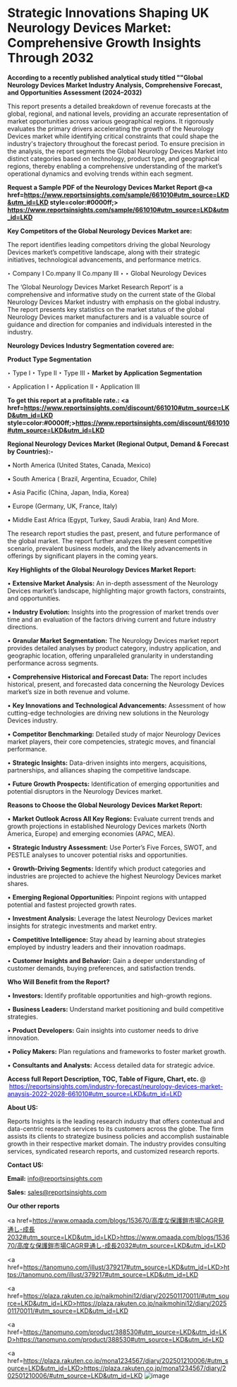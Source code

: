 # Strategic Innovations Shaping UK Neurology Devices Market: Comprehensive Growth Insights Through 2032

<strong>According to a recently published analytical study titled ""Global Neurology Devices Market Industry Analysis, Comprehensive Forecast, and Opportunities Assessment (2024–2032)</strong>

This report presents a detailed breakdown of revenue forecasts at the global, regional, and national levels, providing an accurate representation of market opportunities across various geographical regions. It rigorously evaluates the primary drivers accelerating the growth of the Neurology Devices market while identifying critical constraints that could shape the industry's trajectory throughout the forecast period. To ensure precision in the analysis, the report segments the Global Neurology Devices Market into distinct categories based on technology, product type, and geographical regions, thereby enabling a comprehensive understanding of the market’s operational dynamics and evolving trends within each segment.

<strong>Request a Sample PDF of the Neurology Devices Market Report </strong><strong>@<a href=https://www.reportsinsights.com/sample/661010#utm_source=LKD&utm_id=LKD style=color:#0000ff;> https://www.reportsinsights.com/sample/661010#utm_source=LKD&utm_id=LKD</a></strong></font>

<strong>Key Competitors of the Global Neurology Devices Market are:</strong>

The report identifies leading competitors driving the global Neurology Devices market’s competitive landscape, along with their strategic initiatives, technological advancements, and performance metrics.

‣ Company I Co.mpany II Co.mpany III
‣ 
‣ Global Neurology Devices

The ‘Global Neurology Devices Market Research Report’ is a comprehensive and informative study on the current state of the Global Neurology Devices Market industry with emphasis on the global industry. The report presents key statistics on the market status of the global Neurology Devices market manufacturers and is a valuable source of guidance and direction for companies and individuals interested in the industry.

<strong>Neurology Devices Industry Segmentation covered are:</strong>

<strong>Product Type Segmentation</strong>

‣ Type I
‣ Type II
‣ Type III
‣ 
<strong>Market by Application Segmentation</strong>

‣ Application I
‣ Application II 
‣ Application III

<strong>To get this report at a profitable rate.: <a href=https://www.reportsinsights.com/discount/661010#utm_source=LKD&utm_id=LKD style=color:#0000ff;>https://www.reportsinsights.com/discount/661010#utm_source=LKD&utm_id=LKD</a></strong></font>

<strong>Regional Neurology Devices Market (Regional Output, Demand &amp; Forecast by Countries):-</strong>

• North America (United States, Canada, Mexico)

• South America ( Brazil, Argentina, Ecuador, Chile)

• Asia Pacific (China, Japan, India, Korea)

• Europe (Germany, UK, France, Italy)

• Middle East Africa (Egypt, Turkey, Saudi Arabia, Iran) And More.

The research report studies the past, present, and future performance of the global market. The report further analyzes the present competitive scenario, prevalent business models, and the likely advancements in offerings by significant players in the coming years.

<strong>Key Highlights of the Global Neurology Devices Market Report:</strong>

• <strong>Extensive Market Analysis:</strong> An in-depth assessment of the Neurology Devices market’s landscape, highlighting major growth factors, constraints, and opportunities.

• <strong>Industry Evolution:</strong> Insights into the progression of market trends over time and an evaluation of the factors driving current and future industry directions.

• <strong>Granular Market Segmentation:</strong> The Neurology Devices market report provides detailed analyses by product category, industry application, and geographic location, offering unparalleled granularity in understanding performance across segments.

• <strong>Comprehensive Historical and Forecast Data:</strong> The report includes historical, present, and forecasted data concerning the Neurology Devices market’s size in both revenue and volume.

• <strong>Key Innovations and Technological Advancements:</strong> Assessment of how cutting-edge technologies are driving new solutions in the Neurology Devices industry.

• <strong>Competitor Benchmarking:</strong> Detailed study of major Neurology Devices market players, their core competencies, strategic moves, and financial performance.

• <strong>Strategic Insights:</strong> Data-driven insights into mergers, acquisitions, partnerships, and alliances shaping the competitive landscape.

• <strong>Future Growth Prospects:</strong> Identification of emerging opportunities and potential disruptors in the Neurology Devices market.

<strong>Reasons to Choose the Global Neurology Devices Market Report:</strong>

• <strong>Market Outlook Across All Key Regions:</strong> Evaluate current trends and growth projections in established Neurology Devices markets (North America, Europe) and emerging economies (APAC, MEA).

• <strong>Strategic Industry Assessment:</strong> Use Porter’s Five Forces, SWOT, and PESTLE analyses to uncover potential risks and opportunities.

• <strong>Growth-Driving Segments:</strong> Identify which product categories and industries are projected to achieve the highest Neurology Devices market shares.

• <strong>Emerging Regional Opportunities:</strong> Pinpoint regions with untapped potential and fastest projected growth rates.

• <strong>Investment Analysis:</strong> Leverage the latest Neurology Devices market insights for strategic investments and market entry.

• <strong>Competitive Intelligence:</strong> Stay ahead by learning about strategies employed by industry leaders and their innovation roadmaps.

• <strong>Customer Insights and Behavior:</strong> Gain a deeper understanding of customer demands, buying preferences, and satisfaction trends.

<strong>Who Will Benefit from the Report?</strong>

• <strong>Investors:</strong> Identify profitable opportunities and high-growth regions.

• <strong>Business Leaders:</strong> Understand market positioning and build competitive strategies.

• <strong>Product Developers:</strong> Gain insights into customer needs to drive innovation.

• <strong>Policy Makers:</strong> Plan regulations and frameworks to foster market growth.

• <strong>Consultants and Analysts:</strong> Access detailed data for strategic advice.
</ul>
<strong>Access full Report Description, TOC, Table of Figure, Chart, etc. </strong>@  <a href=https://reportsinsights.com/industry-forecast/neurology-devices-market-anaysis-2022-2028-661010#utm_source=LKD&utm_id=LKD style=color:#0000ff;>https://reportsinsights.com/industry-forecast/neurology-devices-market-anaysis-2022-2028-661010#utm_source=LKD&utm_id=LKD</a></font>

<strong><strong>About US</strong>:</strong>

Reports Insights is the leading research industry that offers contextual and data-centric research services to its customers across the globe. The firm assists its clients to strategize business policies and accomplish sustainable growth in their respective market domain. The industry provides consulting services, syndicated research reports, and customized research reports.

<strong>Contact US:</strong>

<p class=""""><b>Email:</b> <a href=mailto:info@reportsinsights.com>info@reportsinsights.com</a></p>
<p class=""""><b>Sales:</b> <a href=mailto:sales@reportsinsights.com>sales@reportsinsights.com</a></p>

<strong>Our other reports</strong>

<a href=https://www.omaada.com/blogs/153670/高度な保護鎧市場CAGR見通し-成長2032#utm_source=LKD&utm_id=LKD>https://www.omaada.com/blogs/153670/高度な保護鎧市場CAGR見通し-成長2032#utm_source=LKD&utm_id=LKD</a>

<a href=https://tanomuno.com/illust/379217#utm_source=LKD&utm_id=LKD>https://tanomuno.com/illust/379217#utm_source=LKD&utm_id=LKD</a>

<a href=https://plaza.rakuten.co.jp/naikmohini12/diary/202501170011/#utm_source=LKD&utm_id=LKD>https://plaza.rakuten.co.jp/naikmohini12/diary/202501170011/#utm_source=LKD&utm_id=LKD</a>

<a href=https://tanomuno.com/product/388530#utm_source=LKD&utm_id=LKD>https://tanomuno.com/product/388530#utm_source=LKD&utm_id=LKD</a>

<a href=https://plaza.rakuten.co.jp/mona1234567/diary/202501210006/#utm_source=LKD&utm_id=LKD>https://plaza.rakuten.co.jp/mona1234567/diary/202501210006/#utm_source=LKD&utm_id=LKD</a>
![image](https://github.com/user-attachments/assets/b295ff60-d5c9-4806-8def-2ba159c1f459)
